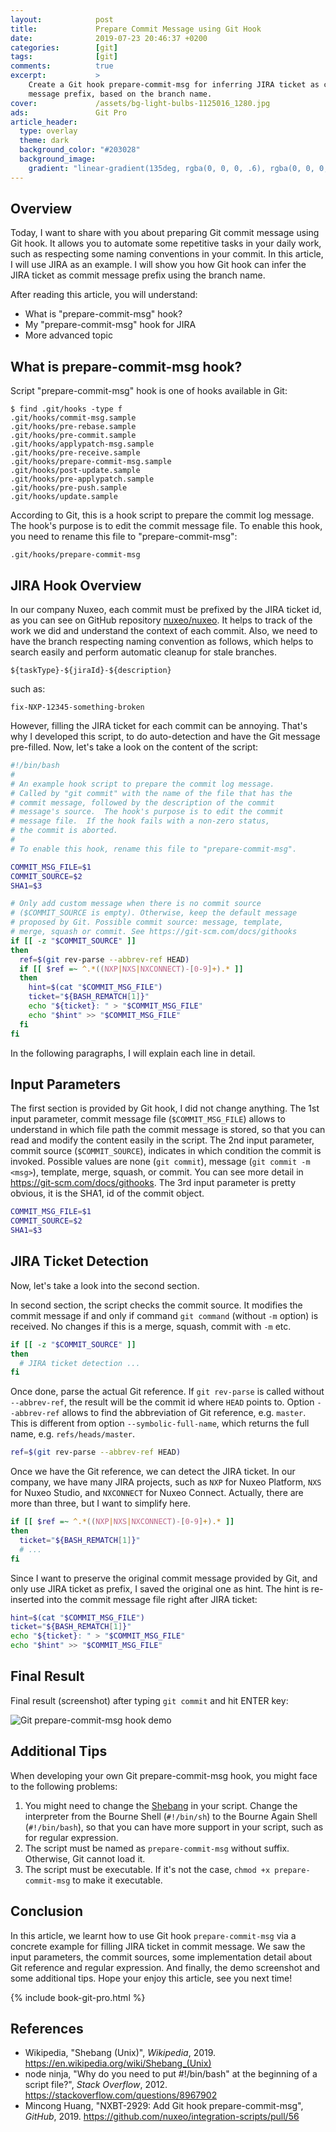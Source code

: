 ```yaml
---
layout:            post
title:             Prepare Commit Message using Git Hook
date:              2019-07-23 20:46:37 +0200
categories:        [git]
tags:              [git]
comments:          true
excerpt:           >
    Create a Git hook prepare-commit-msg for inferring JIRA ticket as commit
    message prefix, based on the branch name.
cover:             /assets/bg-light-bulbs-1125016_1280.jpg
ads:               Git Pro
article_header:
  type: overlay
  theme: dark
  background_color: "#203028"
  background_image:
    gradient: "linear-gradient(135deg, rgba(0, 0, 0, .6), rgba(0, 0, 0, .4))"
---
```


## Overview

Today, I want to share with you about preparing Git commit message
using Git hook. It allows you to automate some repetitive tasks in your daily
work, such as respecting some naming conventions in your commit. In this
article, I will use JIRA as an example. I will show you how Git hook can infer
the JIRA ticket as commit message prefix using the branch name.

After reading this article, you will understand:

- What is "prepare-commit-msg" hook?
- My "prepare-commit-msg" hook for JIRA
- More advanced topic

## What is prepare-commit-msg hook?

Script "prepare-commit-msg" hook is one of hooks available in Git:

```
$ find .git/hooks -type f
.git/hooks/commit-msg.sample
.git/hooks/pre-rebase.sample
.git/hooks/pre-commit.sample
.git/hooks/applypatch-msg.sample
.git/hooks/pre-receive.sample
.git/hooks/prepare-commit-msg.sample
.git/hooks/post-update.sample
.git/hooks/pre-applypatch.sample
.git/hooks/pre-push.sample
.git/hooks/update.sample
```

According to Git, this is a hook script to prepare the commit log message.
The hook's purpose is to edit the commit message file. To enable this hook, you
need to rename this file to "prepare-commit-msg":

```
.git/hooks/prepare-commit-msg
```

## JIRA Hook Overview

In our company Nuxeo, each commit must be prefixed by the JIRA ticket id, as you
can see on GitHub repository [nuxeo/nuxeo](https://github.com/nuxeo/nuxeo). It
helps to track of the work we did and understand the context of each commit.
Also, we need to have the branch respecting naming convention as follows, which
helps to search easily and perform automatic cleanup for stale branches.

```
${taskType}-${jiraId}-${description}
```

such as:

```
fix-NXP-12345-something-broken
```

However, filling the JIRA ticket for each commit can be annoying. That's why I
developed this script, to do auto-detection and have the Git message pre-filled.
Now, let's take a look on the content of the script:

```sh
#!/bin/bash
#
# An example hook script to prepare the commit log message.
# Called by "git commit" with the name of the file that has the
# commit message, followed by the description of the commit
# message's source.  The hook's purpose is to edit the commit
# message file.  If the hook fails with a non-zero status,
# the commit is aborted.
#
# To enable this hook, rename this file to "prepare-commit-msg".

COMMIT_MSG_FILE=$1
COMMIT_SOURCE=$2
SHA1=$3

# Only add custom message when there is no commit source
# ($COMMIT_SOURCE is empty). Otherwise, keep the default message
# proposed by Git. Possible commit source: message, template,
# merge, squash or commit. See https://git-scm.com/docs/githooks
if [[ -z "$COMMIT_SOURCE" ]]
then
  ref=$(git rev-parse --abbrev-ref HEAD)
  if [[ $ref =~ ^.*((NXP|NXS|NXCONNECT)-[0-9]+).* ]]
  then
    hint=$(cat "$COMMIT_MSG_FILE")
    ticket="${BASH_REMATCH[1]}"
    echo "${ticket}: " > "$COMMIT_MSG_FILE"
    echo "$hint" >> "$COMMIT_MSG_FILE"
  fi
fi
```

In the following paragraphs, I will explain each line in detail.

## Input Parameters

The first section is provided by Git hook, I did not change anything. The 1st
input parameter, commit message file (`$COMMIT_MSG_FILE`) allows to understand
in which file path the commit message is stored, so that you can read and
modify the content easily in the script. The 2nd input parameter, commit source
(`$COMMIT_SOURCE`), indicates in which condition the commit is invoked. Possible
values are none (`git commit`), message (`git commit -m <msg>`), template,
merge, squash, or commit. You can see more detail in
<https://git-scm.com/docs/githooks>. The 3rd input parameter is pretty obvious,
it is the SHA1, id of the commit object.

```sh
COMMIT_MSG_FILE=$1
COMMIT_SOURCE=$2
SHA1=$3
```

## JIRA Ticket Detection

Now, let's take a look into the second section.

In second section, the script checks the commit source. It modifies the commit
message if and only if command `git command` (without `-m` option) is received.
No changes if this is a merge, squash, commit with `-m` etc.

```sh
if [[ -z "$COMMIT_SOURCE" ]]
then
  # JIRA ticket detection ...
fi
```

Once done, parse the actual Git reference. If `git rev-parse` is called without
`--abbrev-ref`, the result will be the commit id where `HEAD` points to. Option
`--abbrev-ref` allows to find the abbreviation of Git reference, e.g. `master`.
This is different from option `--symbolic-full-name`, which returns the full
name, e.g. `refs/heads/master`.

```sh
ref=$(git rev-parse --abbrev-ref HEAD)
```

Once we have the Git reference, we can detect the JIRA ticket. In our company,
we have many JIRA projects, such as `NXP` for Nuxeo Platform, `NXS` for Nuxeo
Studio, and `NXCONNECT` for Nuxeo Connect. Actually, there are more than three,
but I want to simplify here.

```sh
if [[ $ref =~ ^.*((NXP|NXS|NXCONNECT)-[0-9]+).* ]]
then
  ticket="${BASH_REMATCH[1]}"
  # ...
fi
```

Since I want to preserve the original commit message provided by Git, and only
use JIRA ticket as prefix, I saved the original one as hint. The hint is
re-inserted into the commit message file right after JIRA ticket:

```sh
hint=$(cat "$COMMIT_MSG_FILE")
ticket="${BASH_REMATCH[1]}"
echo "${ticket}: " > "$COMMIT_MSG_FILE"
echo "$hint" >> "$COMMIT_MSG_FILE"
```

## Final Result

Final result (screenshot) after typing `git commit` and hit ENTER key:

<img src="/assets/20190723-git-prepare-commit-msg-demo.png"
     alt="Git prepare-commit-msg hook demo">

## Additional Tips

When developing your own Git prepare-commit-msg hook, you might face to the
following problems:

1. You might need to change the [Shebang][shebang] in your script. Change the
   interpreter from the Bourne Shell (`#!/bin/sh`) to the Bourne Again Shell
   (`#!/bin/bash`), so that you can have more support in your script, such as
   for regular expression.
2. The script must be named as `prepare-commit-msg` without suffix. Otherwise,
   Git cannot load it.
3. The script must be executable. If it's not the case, `chmod +x
   prepare-commit-msg` to make it executable.

## Conclusion

In this article, we learnt how to use Git hook `prepare-commit-msg` via a
concrete example for filling JIRA ticket in commit message. We saw the input
parameters, the commit sources, some implementation detail about Git reference
and regular expression. And finally, the demo screenshot and some additional
tips. Hope your enjoy this article, see you next time!

{% include book-git-pro.html %}

## References

- Wikipedia, "Shebang (Unix)", _Wikipedia_, 2019.
  <https://en.wikipedia.org/wiki/Shebang_(Unix)>
- node ninja, "Why do you need to put #!/bin/bash" at the beginning of a script
  file?", _Stack Overflow_, 2012.
  <https://stackoverflow.com/questions/8967902>
- Mincong Huang, "NXBT-2929: Add Git hook prepare-commit-msg", _GitHub_, 2019.
  <https://github.com/nuxeo/integration-scripts/pull/56>

[shebang]: https://en.wikipedia.org/wiki/Shebang_(Unix)
